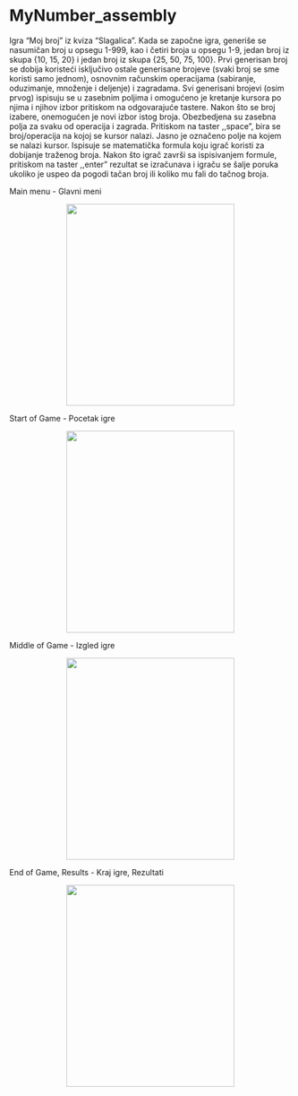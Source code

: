 # MyNumber_assembly

Igra “Moj broj” iz kviza “Slagalica”. Kada se započne igra, generiše se nasumičan broj u opsegu 1-999, kao i četiri broja u opsegu 1-9, jedan broj iz skupa {10, 15, 20} i jedan broj iz skupa {25, 50, 75, 100}. Prvi generisan broj se dobija koristeći isključivo ostale generisane brojeve (svaki broj se sme koristi samo jednom), osnovnim računskim operacijama (sabiranje, oduzimanje, množenje i deljenje) i zagradama. Svi generisani brojevi (osim prvog) ispisuju se u zasebnim poljima i omogućeno je kretanje kursora po njima i njihov izbor pritiskom na odgovarajuće tastere. Nakon što se broj izabere, onemogućen je novi izbor istog broja. Obezbedjena su zasebna polja za svaku od operacija i zagrada. Pritiskom na taster ,,space”, bira se broj/operacija na kojoj se kursor nalazi. Jasno je označeno polje na kojem se nalazi kursor. Ispisuje se matematička formula koju igrač koristi za dobijanje traženog broja. Nakon što igrač završi sa ispisivanjem formule, pritiskom na taster ,,enter” rezultat se izračunava i igraču se šalje poruka ukoliko je uspeo da pogodi tačan broj ili koliko mu fali do tačnog broja.

Main menu - Glavni meni
<p align="center">
  <img width="300" height="360" src="https://user-images.githubusercontent.com/59072921/71325885-8974af80-24f3-11ea-89a5-83e5d2e4b1bb.jpg">
</p>

Start of Game - Pocetak igre
<p align="center">
  <img width="300" height="360" src="https://user-images.githubusercontent.com/59072921/71325905-b88b2100-24f3-11ea-85b4-35e7d26e414e.jpg">
</p>

Middle of Game - Izgled igre
<p align="center">
  <img width="300" height="360" src="https://user-images.githubusercontent.com/59072921/71325913-d9537680-24f3-11ea-8806-9971b15b74c5.jpg">
</p>

End of Game, Results - Kraj igre, Rezultati
<p align="center">
  <img width="300" height="360" src="https://user-images.githubusercontent.com/59072921/71325924-f5571800-24f3-11ea-9df3-e2f2e14a4df0.jpg">
</p>
